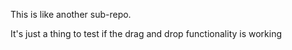 This is like another sub-repo.

It's just a thing to test if the drag and drop functionality is working
